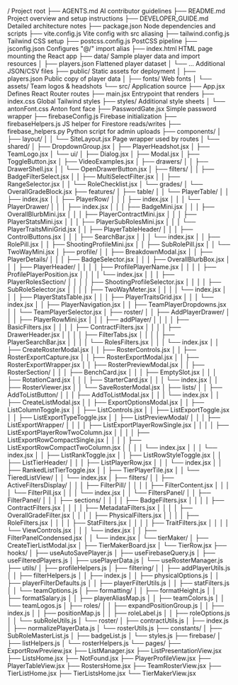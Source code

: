 / Project root
├── AGENTS.md                     AI contributor guidelines
├── README.md                     Project overview and setup instructions
├── DEVELOPER_GUIDE.md            Detailed architecture notes
├── package.json                  Node dependencies and scripts
├── vite.config.js                Vite config with src aliasing
├── tailwind.config.js            Tailwind CSS setup
├── postcss.config.js             PostCSS pipeline
├── jsconfig.json                 Configures "@/" import alias
├── index.html                    HTML page mounting the React app
├── data/                         Sample player data and import resources
│   ├── players.json              Flattened player dataset
│   └── ...                       Additional JSON/CSV files
├── public/                       Static assets for deployment
│   ├── players.json              Public copy of player data
│   ├── fonts/                    Web fonts
│   └── assets/                   Team logos & headshots
└── src/                          Application source
    ├── App.jsx                   Defines React Router routes
    ├── main.jsx                  Entrypoint that renders <App />
    ├── index.css                 Global Tailwind styles
    ├── styles/                   Additional style sheets
    │   └── antonFont.css         Anton font face
    ├── PasswordGate.jsx          Simple password wrapper
    ├── firebaseConfig.js         Firebase initialization
    ├── firebaseHelpers.js        JS helper for Firestore reads/writes
    ├── firebase_helpers.py       Python script for admin uploads
    ├── components/
    │   ├── layout/
    │   │   └── SiteLayout.jsx    Page wrapper used by routes
    │   └── shared/
    │       ├── DropdownGroup.jsx
    │       ├── PlayerHeadshot.jsx
    │       ├── TeamLogo.jsx
    │       └── ui/
    │           ├── Dialog.jsx
    │           ├── Modal.jsx
    │           ├── ToggleButton.jsx
    │           ├── VideoExamples.jsx
    │           ├── drawers/
    │           │   ├── DrawerShell.jsx
    │           │   └── OpenDrawerButton.jsx
    │           ├── filters/
    │           │   ├── BadgeFilterSelect.jsx
    │           │   ├── MultiSelectFilter.jsx
    │           │   ├── RangeSelector.jsx
    │           │   └── RoleChecklist.jsx
    │           └── grades/
    │               └── OverallGradeBlock.jsx
    ├── features/
    │   ├── table/
    │   │   └── PlayerTable/
    │   │       ├── index.jsx
    │   │       ├── PlayerRow/
    │   │       │   ├── index.jsx
    │   │       │   └── PlayerDrawer/
    │   │       │       ├── index.jsx
    │   │       │       ├── BadgeMini.jsx
    │   │       │       ├── OverallBlurbMini.jsx
    │   │       │       ├── PlayerContractMini.jsx
    │   │       │       ├── PlayerStatsMini.jsx
    │   │       │       ├── PlayerSubRolesMini.jsx
    │   │       │       └── PlayerTraitsMiniGrid.jsx
    │   │       ├── PlayerTableHeader/
    │   │       │   ├── ControlButtons.jsx
    │   │       │   ├── SearchBar.jsx
    │   │       │   └── index.jsx
    │   │       ├── RolePill.jsx
    │   │       ├── ShootingProfileMini.jsx
    │   │       ├── SubRolePill.jsx
    │   │       └── TwoWayMini.jsx
    │   ├── profile/
    │   │   ├── BreakdownModal.jsx
    │   │   ├── PlayerDetails/
    │   │   │   ├── BadgeSelector.jsx
    │   │   │   ├── OverallBlurbBox.jsx
    │   │   │   ├── PlayerHeader/
    │   │   │   │   ├── ProfilePlayerName.jsx
    │   │   │   │   ├── ProfilePlayerPosition.jsx
    │   │   │   │   └── index.jsx
    │   │   │   ├── PlayerRolesSection/
    │   │   │   │   ├── ShootingProfileSelector.jsx
    │   │   │   │   ├── SubRoleSelector.jsx
    │   │   │   │   ├── TwoWayMeter.jsx
    │   │   │   │   └── index.jsx
    │   │   │   ├── PlayerStatsTable.jsx
    │   │   │   ├── PlayerTraitsGrid.jsx
    │   │   │   └── index.jsx
    │   │   ├── PlayerNavigation.jsx
    │   │   ├── TeamPlayerDropdowns.jsx
    │   │   └── TeamPlayerSelector.jsx
    │   ├── roster/
    │   │   ├── AddPlayerDrawer/
    │   │   │   ├── PlayerRowMini.jsx
    │   │   │   ├── addPlayer/
    │   │   │   │   ├── BasicFilters.jsx
    │   │   │   │   ├── ContractFilters.jsx
    │   │   │   │   ├── DrawerHeader.jsx
    │   │   │   │   ├── FilterTabs.jsx
    │   │   │   │   ├── PlayerSearchBar.jsx
    │   │   │   │   └── RolesFilters.jsx
    │   │   │   └── index.jsx
    │   │   ├── CreateRosterModal.jsx
    │   │   ├── RosterControls.jsx
    │   │   ├── RosterExportCapture.jsx
    │   │   ├── RosterExportModal.jsx
    │   │   ├── RosterExportWrapper.jsx
    │   │   ├── RosterPreviewModal.jsx
    │   │   ├── RosterSection/
    │   │   │   ├── BenchCard.jsx
    │   │   │   ├── EmptySlot.jsx
    │   │   │   ├── RotationCard.jsx
    │   │   │   ├── StarterCard.jsx
    │   │   │   └── index.jsx
    │   │   ├── RosterViewer.jsx
    │   │   └── SaveRosterModal.jsx
    │   ├── lists/
    │   │   ├── AddToListButton/
    │   │   │   ├── AddToListModal.jsx
    │   │   │   └── index.jsx
    │   │   ├── CreateListModal.jsx
    │   │   ├── ExportOptionsModal.jsx
    │   │   ├── ListColumnToggle.jsx
    │   │   ├── ListControls.jsx
    │   │   ├── ListExportToggle.jsx
    │   │   ├── ListExportTypeToggle.jsx
    │   │   ├── ListPreviewModal/
    │   │   │   ├── ListExportWrapper/
    │   │   │   │   ├── ListExportPlayerRowSingle.jsx
    │   │   │   │   ├── ListExportPlayerRowTwoColumn.jsx
    │   │   │   │   ├── ListExportRowCompactSingle.jsx
    │   │   │   │   ├── ListExportRowCompactTwoColumn.jsx
    │   │   │   │   └── index.jsx
    │   │   │   └── index.jsx
    │   │   ├── ListRankToggle.jsx
    │   │   ├── ListRowStyleToggle.jsx
    │   │   ├── ListTierHeader/
    │   │   │   ├── ListPlayerRow.jsx
    │   │   │   └── index.jsx
    │   │   ├── RankedListTierToggle.jsx
    │   │   ├── TierPlayerTile.jsx
    │   │   └── TieredListView/
    │   │       └── index.jsx
    │   ├── filters/
    │   │   ├── ActiveFiltersDisplay/
    │   │   │   ├── FilterPill/
    │   │   │   │   ├── FilterContent.jsx
    │   │   │   │   └── FilterPill.jsx
    │   │   │   └── index.jsx
    │   │   └── FiltersPanel/
    │   │       ├── FilterPanel/
    │   │       │   ├── sections/
    │   │       │   │   ├── BadgeFilters.jsx
    │   │       │   │   ├── ContractFilters.jsx
    │   │       │   │   ├── MetadataFilters.jsx
    │   │       │   │   ├── OverallGradeFilter.jsx
    │   │       │   │   ├── PhysicalFilters.jsx
    │   │       │   │   ├── RoleFilters.jsx
    │   │       │   │   ├── StatFilters.jsx
    │   │       │   │   ├── TraitFilters.jsx
    │   │       │   │   └── ViewControls.jsx
    │   │       │   └── index.jsx
    │   │       ├── FilterPanelCondensed.jsx
    │   │       └── index.jsx
    │   └── tierMaker/
    │       ├── CreateTierListModal.jsx
    │       ├── TierMakerBoard.jsx
    │       └── TierRow.jsx
    ├── hooks/
    │   ├── useAutoSavePlayer.js
    │   ├── useFirebaseQuery.js
    │   ├── useFilteredPlayers.js
    │   ├── usePlayerData.js
    │   └── useRosterManager.js
    ├── utils/
    │   ├── profileHelpers.js
    │   ├── filtering/
    │   │   ├── addPlayerUtils.js
    │   │   ├── filterHelpers.js
    │   │   ├── index.js
    │   │   ├── physicalOptions.js
    │   │   ├── playerFilterDefaults.js
    │   │   ├── playerFilterUtils.js
    │   │   ├── statFilters.js
    │   │   └── teamOptions.js
    │   ├── formatting/
    │   │   ├── formatHeight.js
    │   │   ├── formatSalary.js
    │   │   ├── playerAliasMap.js
    │   │   ├── teamColors.js
    │   │   └── teamLogos.js
    │   ├── roles/
    │   │   ├── expandPositionGroup.js
    │   │   ├── index.js
    │   │   ├── positionMap.js
    │   │   ├── roleLabel.js
    │   │   ├── roleOptions.js
    │   │   └── subRoleUtils.js
    │   └── roster/
    │       ├── contractUtils.js
    │       ├── index.js
    │       ├── normalizePlayerData.js
    │       └── rosterUtils.js
    ├── constants/
    │   ├── SubRoleMasterList.js
    │   ├── badgeList.js
    │   └── styles.js
    ├── firebase/
    │   ├── listHelpers.js
    │   └── rosterHelpers.js
    └── pages/
        ├── ExportRowPreview.jsx
        ├── ListManager.jsx
        ├── ListPresentationView.jsx
        ├── ListsHome.jsx
        ├── NotFound.jsx
        ├── PlayerProfileView.jsx
        ├── PlayerTableView.jsx
        ├── RostersHome.jsx
        ├── TeamRosterView.jsx
        ├── TierListHome.jsx
        ├── TierListsHome.jsx
        └── TierMakerView.jsx
